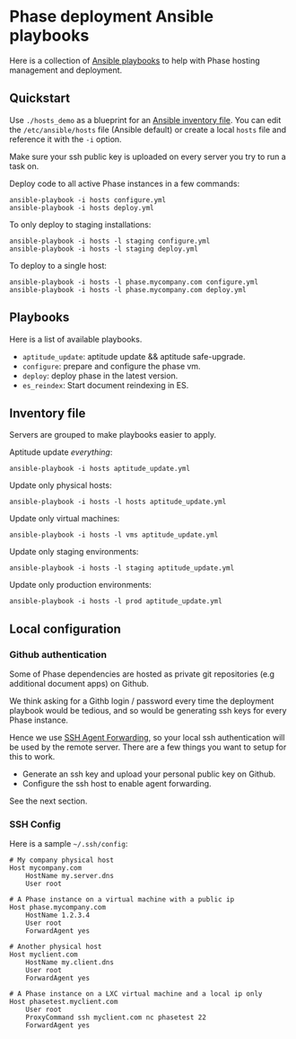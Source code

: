 # Phase deployment Ansible playbooks

Here is a collection of [Ansible playbooks](https://www.ansible.com/) to help
with Phase hosting management and deployment.

## Quickstart

Use `./hosts_demo` as a blueprint for an [Ansible inventory
file](http://docs.ansible.com/ansible/intro_inventory.html). You can edit the
`/etc/ansible/hosts` file (Ansible default) or create a local `hosts` file and
reference it with the `-i` option.

Make sure your ssh public key is uploaded on every server you try to run a task
on.

Deploy code to all active Phase instances in a few commands:

    ansible-playbook -i hosts configure.yml
    ansible-playbook -i hosts deploy.yml

To only deploy to staging installations:

    ansible-playbook -i hosts -l staging configure.yml
    ansible-playbook -i hosts -l staging deploy.yml

To deploy to a single host:

    ansible-playbook -i hosts -l phase.mycompany.com configure.yml
    ansible-playbook -i hosts -l phase.mycompany.com deploy.yml


## Playbooks

Here is a list of available playbooks.

 * `aptitude_update`: aptitude update && aptitude safe-upgrade.
 * `configure`: prepare and configure the phase vm.
 * `deploy`: deploy phase in the latest version.
 * `es_reindex`: Start document reindexing in ES.


## Inventory file

Servers are grouped to make playbooks easier to apply.

Aptitude update *everything*:

    ansible-playbook -i hosts aptitude_update.yml

Update only physical hosts:

    ansible-playbook -i hosts -l hosts aptitude_update.yml

Update only virtual machines:

    ansible-playbook -i hosts -l vms aptitude_update.yml

Update only staging environments:

    ansible-playbook -i hosts -l staging aptitude_update.yml

Update only production environments:

    ansible-playbook -i hosts -l prod aptitude_update.yml

## Local configuration

### Github authentication

Some of Phase dependencies are hosted as private git repositories (e.g
additional document apps) on Github.

We think asking for a Githb login / password every time the deployment playbook
would be tedious, and so would be generating ssh keys for every Phase instance.

Hence we use [SSH Agent
Forwarding](https://developer.github.com/guides/using-ssh-agent-forwarding/),
so your local ssh authentication will be used by the remote server. There are a
few things you want to setup for this to work.

 * Generate an ssh key and upload your personal public key on Github.
 * Configure the ssh host to enable agent forwarding.

See the next section.

### SSH Config

Here is a sample `~/.ssh/config`:

    # My company physical host
    Host mycompany.com
        HostName my.server.dns
        User root

    # A Phase instance on a virtual machine with a public ip
    Host phase.mycompany.com
        HostName 1.2.3.4
        User root
        ForwardAgent yes

    # Another physical host
    Host myclient.com
        HostName my.client.dns
        User root
        ForwardAgent yes

    # A Phase instance on a LXC virtual machine and a local ip only
    Host phasetest.myclient.com
        User root
        ProxyCommand ssh myclient.com nc phasetest 22
        ForwardAgent yes
